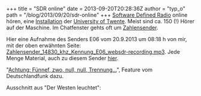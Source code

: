 +++
title = "SDR online"
date = 2013-09-20T20:28:36Z
author = "typ_o"
path = "/blog/2013/09/20/sdr-online"
+++
[Software Defined
Radio](http://de.wikipedia.org/wiki/Software_Defined_Radio) online
hören, eine [Installation](http://websdr.ewi.utwente.nl:8901/) der
[University of Twente](http://www.utwente.nl/). Meist sind ca. 150 (\!)
Hörer auf der Maschine. Im Chatfenster gehts oft um
[Zahlensender](http://de.wikipedia.org/wiki/Zahlensender).  
  
Hier eine Aufnahme des Senders E06 vom 20.9.2013 um 08:18 h von mir, mit
der oben erwähnten Seite:
[Zahlensender\_14830\_khz\_Kennung\_E06\_websdr-recording.mp3](https://flipdot.org/blog/uploads/Zahlensender_14830_khz_Kennung_E06_websdr-recording.mp3 "Zahlensender_14830_khz_Kennung_E06_websdr-recording.mp3").
Jede Menge Material, auch zu diesem Sender
[hier](http://www.simonmason.karoo.net/page30.html).  
  
"[Achtung: Fünnef, zwo, null, null,
Trennung...](http://www.swldxer.co.uk/dlf.wma)", Feature vom
Deutschlandfunk dazu.  
  
Ausschnitt aus "Der Westen leuchtet":
